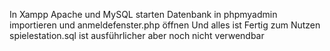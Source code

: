 In Xampp Apache und MySQL starten
Datenbank in phpmyadmin importieren und anmeldefenster.php öffnen
Und alles ist Fertig zum Nutzen
spielestation.sql ist ausführlicher aber noch nicht verwendbar
